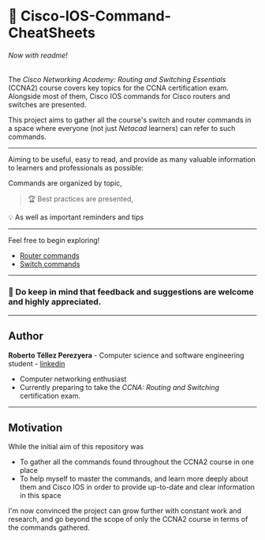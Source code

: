 # :page_with_curl: Cisco-IOS-Command-CheatSheets

###### Now with readme!

The _Cisco Networking Academy: Routing and Switching Essentials_ (CCNA2) course covers key topics for the CCNA certification exam. Alongside most of them, Cisco IOS commands for Cisco routers and switches are presented.

This project aims to gather all the course's switch and router commands in a space where everyone (not just _Netacad_ learners) can refer to such commands.

---
Aiming to be useful, easy to read, and provide as many valuable information to learners and professionals as possible:  

Commands are organized by topic,
>:trophy: Best practices are presented,

:bulb: As well as important reminders and tips 

---
Feel free to begin exploring!

- [Router commands](https://github.com/r7perezyera/Cisco-IOS-Command-CheatSheets/blob/master/router_commands.md)
- [Switch commands](https://github.com/r7perezyera/Cisco-IOS-Command-CheatSheets/blob/master/switch_commands.md)

---
### :memo: Do keep in mind that feedback and suggestions are welcome and highly appreciated.

---
## Author
__Roberto Téllez Perezyera__ - Computer science and software engineering student - [linkedin](https://www.linkedin.com/in/r7perezyera/)  
- Computer  networking enthusiast  
- Currently preparing to take the _CCNA: Routing and Switching_ certification exam.

---
## Motivation

While the initial aim of this repository was
- To gather all the commands found throughout the CCNA2 course in one place
- To help myself to master the commands, and learn more deeply about them and Cisco IOS in order to provide up-to-date and clear information in this space

I'm now convinced the project can grow further with constant work and research, and go beyond the scope of only the CCNA2 course in terms of the commands gathered.
